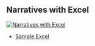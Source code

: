 <!-- source_url: https://tds.s-anand.net/#/narratives-with-excel -->

## Narratives with Excel

[![Narratives with Excel](https://i.ytimg.com/vi_webp/CRNJerr3pI4/sddefault.webp)](https://youtu.be/CRNJerr3pI4)

- [Sample Excel](https://docs.google.com/spreadsheets/d/1Htmr5ar0ZX2nYW8Xerr9OaLJl3zS0gxY/view#gid=171350107)
